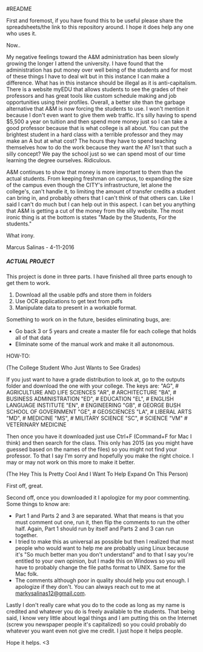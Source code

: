 #README

First and foremost, if you have found this to be useful please share the spreadsheets/the link to this repository around. I hope it does help any one who uses it. 

Now..

My negative feelings toward the A&M administration has been slowly growing the longer I attend the university. I have found that the administration has put money over well being of the students and for most of these things I have to deal wit but in this instance I can make a difference. What has in this instance should be illegal as it is anti-capitalism. There is a website myEDU that allows students to see the grades of their professors and has great tools like custom schedule making and job opportunities using their profiles. Overall, a better site than the garbage alternative that A&M is now forcing the students to use. I won't mention it because I don't even want to give them web traffic. It's silly having to spend $5,500 a year on tuition and then spend more money just so I can take a good professor because that is what college is all about. You can put the brightest student in a hard class with a terrible professor and they may make an A but at what cost? The hours they have to spend teaching themselves how to do the work because they want the A? Isn't that such a silly concept? We pay the school just so we can spend most of our time learning the degree ourselves. Ridiculous. 

A&M continues to show that money is more important to them than the actual students. From keeping freshman on campus, to expanding the size of the campus even though the CITY's infrastructure, let alone the college's, can't handle it, to limiting the amount of transfer credits a student can bring in, and probably others that I can't think of that others can. Like I said I can't do much but I can help out in this aspect. I can bet you anything that A&M is getting a cut of the money from the silly website. The most ironic thing is at the bottom is states "Made by the Students, For the students."

What irony.

Marcus Salinas - 4-11-2016
##### ACTUAL PROJECT #############################

This project is done in three parts. I have finished all three parts enough to get them to work. 
1) Download all the usable pdfs and store them in folders
2) Use OCR applications to get text from pdfs
3) Manipulate data to present in a workable format.

Something to work on in the future, besides eliminating bugs, are:
* Go back 3 or 5 years and create a master file for each college that holds all of that data
* Eliminate some of the manual work and make it all autonomous. 


HOW-TO:

(The College Student Who Just Wants to See Grades)

If you just want to have a grade distribution to look at, go to the outputs folder and download the one with your college. The keys are: 
    "AG", # AGRICULTURE AND LIFE SCIENCES
    "AR", # ARCHITECTURE
    "BA", # BUSINESS ADMINISTRATION
    "ED", # EDUCATION
    "EL", # ENGLISH LANGUAGE INSTITUTE
    "EN", # ENGINEERING
    "GB", # GEORGE BUSH SCHOOL OF GOVERNMENT
    "GE", # GEOSCIENCES
    "LA", # LIBERAL ARTS
    "MD", # MEDICINE
    "MS", # MILITARY SCIENCE
    "SC", # SCIENCE
    "VM"  # VETERINARY MEDICINE

Then once you have it downloaded just use Ctrl+F (Command+F for Mac I think) and then search for the class. This only has 2015 (as you might have guessed based on the names of the files) so you might not find your professor. To that I say I'm sorry and hopefully you make the right choice. I may or may not work on this more to make it better. 

(The Hey This Is Pretty Cool And I Want To Help Expand On This Person)

First off, great. 

Second off, once you downloaded it I apologize for my poor commenting. Some things to know are:
* Part 1 and Parts 2 and 3 are separated. What that means is that you must comment out one, run it, then flip the comments to run the other half. Again, Part 1 should run by itself and Parts 2 and 3 can run together. 
* I tried to make this as universal as possible but then I realized that most people who would want to help me are probably using Linux because it's "So much better man you don't understand" and to that I say you're entitled to your own opinion, but I made this on Windows so you will have to probably change the file paths format to UNIX. Same for the Mac folk. 
* The comments although poor in quality should help you out enough. I apologize if they don't. You can always reach out to me at markysalinas12@gmail.com. 

Lastly I don't really care what you do to the code as long as my name is credited and whatever you do is freely available to the students. That being said, I know very little about legal things and I am putting this on the Internet (screw you newspaper people it's capitalized) so you could probably do whatever you want even not give me credit. I just hope it helps people. 

Hope it helps. <3